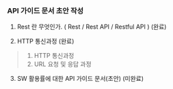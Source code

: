 ###
### API 가이드 문서 초안 작성
  
   
1. Rest 란 무엇인가. ( Rest / Rest API / Restful API ) (완료)  
  
3. HTTP 통신과정 (완료)   
> 1) HTTP 통신과정  
> 2) URL 요청 및 응답 과정  
  
3. SW 활용률에 대한 API 가이드 문서(초안) (미완료)  


  
